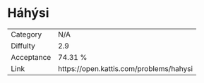 # Háhýsi

<table>
    <tr>
        <td>Category</td>
        <td>N/A</td>
    </tr>
    <tr>
        <td>Diffulty</td>
        <td>2.9</td>
    </tr>
    <tr>
        <td>Acceptance</td>
        <td>74.31 %</td>
    </tr>
    <tr>
        <td>Link</td>
        <td>https://open.kattis.com/problems/hahysi</td>
    </tr>
</table>